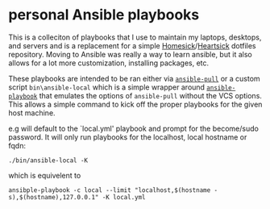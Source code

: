# personal Ansible playbooks

This is a colleciton of playbooks that I use to maintain my laptops, desktops, and servers and is a replacement for a simple [Homesick](https://github.com/technicalpickles/homesick)/[Heartsick](https://github.com/nemith/heartsick) dotfiles repository. Moving to Ansible was really a way to learn ansible, but it also allows for a lot more customization, installing packages, etc.

These playbooks are intended to be ran either via [`ansible-pull`](https://docs.ansible.com/ansible/latest/cli/ansible-pull.html) or a custom script `bin\ansible-local` which is a simple wrapper around [`ansible-playbook`](https://docs.ansible.com/ansible/latest/cli/ansible-playbook.html) that emulates the options of `ansible-pull` without the VCS options. This allows a simple command to kick off the proper playbooks for the given host machine.

e.g will default to the `local.yml' playbook and prompt for the become/sudo password. It will only run playbooks for the localhost, local hostname or fqdn:

```
./bin/ansible-local -K
```

which is equivelent to

```
ansibple-playbook -c local --limit "localhost,$(hostname -s),$(hostname),127.0.0.1" -K local.yml
```
